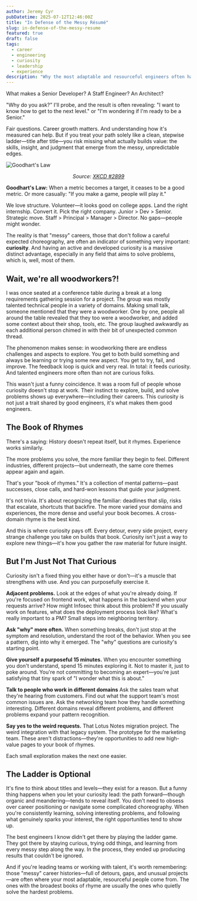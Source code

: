 ```yaml
---
author: Jeremy Cyr
pubDatetime: 2025-07-12T12:46:00Z
title: "In Defense of the Messy Résumé"
slug: in-defense-of-the-messy-resume
featured: true
draft: false
tags:
  - career
  - engineering
  - curiosity
  - leadership
  - experience
description: "Why the most adaptable and resourceful engineers often have the messiest career paths—and why curiosity, not careful choreography, builds the judgment that matters most."
---
```


What makes a Senior Developer? A Staff Engineer? An Architect?

"Why do you ask?" I'll probe, and the result is often revealing: "I want to know how to get to the next level." or "I'm wondering if I'm ready to be a Senior."

Fair questions. Career growth matters. And understanding how it's measured can help. But if you treat your path solely like a clean, stepwise ladder—title after title—you risk missing what actually builds value: the skills, insight, and judgment that emerge from the messy, unpredictable edges.

![Goodhart's Law](/assets/blog1/metric.png)

<div style="text-align: center;">
<em>Source: <a href="https://xkcd.com/2899/">XKCD #2899</a></em>
</div>

**Goodhart's Law:** When a metric becomes a target, it ceases to be a good metric. Or more casually: "If you make a game, people will play it."

We love structure. Volunteer—it looks good on college apps. Land the right internship. Convert it. Pick the right company. Junior > Dev > Senior. Strategic move. Staff > Principal > Manager > Director. No gaps—people might wonder.

The reality is that "messy" careers, those that don't follow a careful expected choreography, are often an indicator of something very important: **curiosity**. And having an active and developed curiosity is a massive distinct advantage, especially in any field that aims to solve problems, which is, well, most of them. 

## Wait, we're all woodworkers?!

I was once seated at a conference table during a break at a long requirements gathering session for a project. The group was mostly talented technical people in a variety of domains. Making small talk, someone mentioned that they were a woodworker. One by one, people all around the table revealed that they too were a woodworker, and added some context about their shop, tools, etc. The group laughed awkwardly as each additional person chimed in with their bit of unexpected common thread.

The phenomenon makes sense: in woodworking there are endless challenges and aspects to explore. You get to both build something and always be learning or trying some new aspect. You get to try, fail, and improve. The feedback loop is quick and very real. In total: it feeds curiosity. And talented engineers more often than not are curious folks.

This wasn't just a funny coincidence. It was a room full of people whose curiosity doesn't stop at work. Their instinct to explore, build, and solve problems shows up everywhere—including their careers. This curiosity is not just a trait shared by good engineers, it's what makes them good engineers.

## The Book of Rhymes

There's a saying: History doesn't repeat itself, but it rhymes. Experience works similarly.

The more problems you solve, the more familiar they begin to feel. Different industries, different projects—but underneath, the same core themes appear again and again.

That's your "book of rhymes." It's a collection of mental patterns—past successes, close calls, and hard-won lessons that guide your judgment.

It's not trivia. It's about recognizing the familiar: deadlines that slip, risks that escalate, shortcuts that backfire. The more varied your domains and experiences, the more dense and useful your book becomes. A cross-domain rhyme is the best kind.

And this is where curiosity pays off. Every detour, every side project, every strange challenge you take on builds that book. Curiosity isn't just a way to explore new things—it's how you gather the raw material for future insight.

## But I'm Just Not That Curious

Curiosity isn't a fixed thing you either have or don't—it's a muscle that strengthens with use. And you can purposefully exercise it.

**Adjacent problems.** Look at the edges of what you're already doing. If you're focused on frontend work, what happens in the backend when your requests arrive? How might Infosec think about this problem? If you usually work on features, what does the deployment process look like? What's really important to a PM? Small steps into neighboring territory.

**Ask "why" more often.** When something breaks, don't just stop at the symptom and resolution, understand the root of the behavior. When you see a pattern, dig into why it emerged. The "why" questions are curiosity's starting point.

**Give yourself a purposeful 15 minutes.** When you encounter something you don't understand, spend 15 minutes exploring it. Not to master it, just to poke around. You're not committing to becoming an expert—you're just satisfying that tiny spark of "I wonder what this is about."

**Talk to people who work in different domains** Ask the sales team what they're hearing from customers. Find out what the support team's most common issues are. Ask the networking team how they handle something interesting. Different domains reveal different problems, and different problems expand your pattern recognition.

**Say yes to the weird requests.** That Lotus Notes migration project. The weird integration with that legacy system. The prototype for the marketing team. These aren't distractions—they're opportunities to add new high-value pages to your book of rhymes.

Each small exploration makes the next one easier. 

## The Ladder is Optional

It's fine to think about titles and levels—they exist for a reason. But a funny thing happens when you let your curiosity lead: the path forward—though organic and meandering—tends to reveal itself. You don't need to obsess over career positioning or navigate some complicated choreography. When you're consistently learning, solving interesting problems, and following what genuinely sparks your interest, the right opportunities tend to show up.

The best engineers I know didn't get there by playing the ladder game. They got there by staying curious, trying odd things, and learning from every messy step along the way. In the process, they ended up producing results that couldn't be ignored.

And if you're leading teams or working with talent, it's worth remembering: those "messy" career histories—full of detours, gaps, and unusual projects—are often where your most adaptable, resourceful people come from. The ones with the broadest books of rhyme are usually the ones who quietly solve the hardest problems. 
